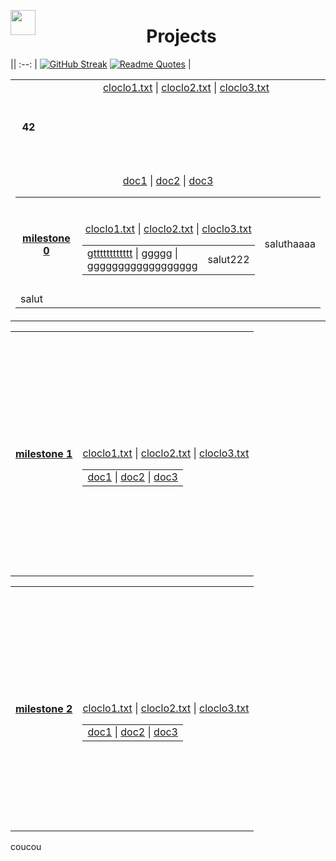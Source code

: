 <img align="left" src="https://raw.githubusercontent.com/innng/innng/master/assets/kyubey.gif" height="40" /> <h1 align="center">Projects</h1>

||
:--:
| [![GitHub Streak](https://streak-stats.demolab.com?user=zoyern&theme=nord&border_radius=10&date_format=j%20M%5B%20Y%5D&mode=weekly&card_width=600&card_height=50&dates=4C566A&hide_current_streak=true&hide_longest_streak=true)](https://git.io/streak-stats) [![Readme Quotes](https://quotes-github-readme.vercel.app/api?type=horizontal&theme=nord)](https://github.com/piyushsuthar/github-readme-quotes) |


<table align="center" width="300">
  <!-- Ligne principale avec le titre et le premier bloc de fichiers -->
  <tr align="center"  valign="center" height="150" width="100%">
    <th colspan="1" height="150">42</th>
    <td align="center" valign="top" height="150">
      <a href="test1/cloclo1.txt">cloclo1.txt</a> |
      <a href="test1/cloclo2.txt">cloclo2.txt</a> |
      <a href="test1/cloclo3.txt">cloclo3.txt</a>
    </td>
  </tr>
  <!-- Une seule cellule contenant tous les autres tableaux en ligne -->
  <tr>
    <td colspan="2" align="center" valign="center" width="100%">
      <table align="center" width="100%">
      <tr align="center" valign="center" height="150" width="100%">
        <th height="150"><a href="test3/cloclo1.txt">milestone 0</a></th>
          <td width="100%">
            <table align="center" valign="center" width="100%">
              <tr width="100%">
                <table align="center" valign="center" width="100%">
                    <tr width="100%">
                      <a href="test3/cloclo1.txt">cloclo1.txt</a> |
                      <a href="test3/cloclo2.txt">cloclo2.txt</a> |
                      <a href="test3/cloclo3.txt">cloclo3.txt</a>
                    </tr>
                     <td width="100%">
                      <a href="test3/cloclo1.txt">gtttttttttttt</a> |
                      <a href="test3/cloclo2.txt">ggggg</a> |
                      <a href="test3/cloclo3.txt">gggggggggggggggggg</a>
                    </td>
                  <td>salut222</td>
                </table>
              <td>saluthaaaa</td>
            </tr>
              <tr>                     
                      <a href="test3/cloclo1.txt">doc1</a> |
                      <a href="test3/cloclo2.txt">doc2</a> |
                      <a href="test3/cloclo3.txt">doc3</a>
              </tr>
            <td width="100%">salut</td>
          </table
        </td>
      </tr>
      </table>
    <table align="center">
      <tr align="center" valign="center" height="150">
        <th height="150"><a href="test3/cloclo1.txt">milestone 1</a></th>
          <td>
            <table align="center" valign="center" height="150">
              <tr>
                 <table align="center" valign="center" height="150">
                    <tr>
                      <a href="test3/cloclo1.txt">cloclo1.txt</a> |
                      <a href="test3/cloclo2.txt">cloclo2.txt</a> |
                      <a href="test3/cloclo3.txt">cloclo3.txt</a>
                    </tr>
                    <td>
                      <a href="test3/cloclo1.txt">doc1</a> |
                      <a href="test3/cloclo2.txt">doc2</a> |
                      <a href="test3/cloclo3.txt">doc3</a>
                    </td>
                </table
            </tr>
          </table
        </td>
      </tr>
      </table>
    <table align="center">
      <tr align="center" valign="center" height="150">
        <th height="150"><a href="test3/cloclo1.txt">milestone 2</a></th>
          <td>
            <table align="center" valign="center" height="150">
              <tr>
                 <table align="center" valign="center" height="150">
                    <tr>
                      <a href="test3/cloclo1.txt">cloclo1.txt</a> |
                      <a href="test3/cloclo2.txt">cloclo2.txt</a> |
                      <a href="test3/cloclo3.txt">cloclo3.txt</a>
                    </tr>
                    <td>
                      <a href="test3/cloclo1.txt">doc1</a> |
                      <a href="test3/cloclo2.txt">doc2</a> |
                      <a href="test3/cloclo3.txt">doc3</a>
                    </td>
                </table
            </tr>
          </table
        </td>
      </tr>
      </table>
    </td>
  </tr>
</table>

<p>coucou</p>
